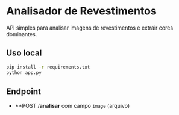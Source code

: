 # Analisador de Revestimentos

API simples para analisar imagens de revestimentos e extrair cores dominantes.

## Uso local
```bash
pip install -r requirements.txt
python app.py
```

## Endpoint
- **POST /**analisar** com campo `image` (arquivo)
